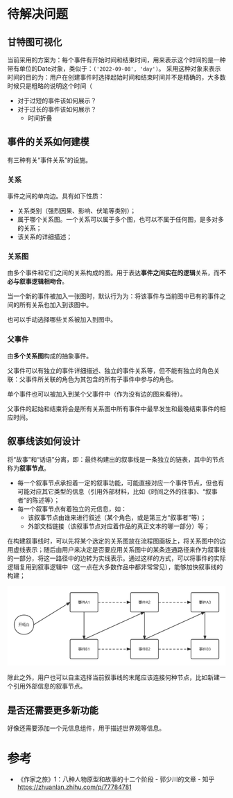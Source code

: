 # 待解决问题

## 甘特图可视化
  
当前采用的方案为：每个事件有开始时间和结束时间，用来表示这个时间的是一种带有单位的Date对象，类似于：`('2022-09-08', 'day')`。
采用这种对象来表示时间的目的为：用户在创建事件时选择起始时间和结束时间并不是精确的，大多数时候只是粗略的说明这个时间（

* 对于过短的事件该如何展示？
* 对于过长的事件该如何展示？
  * 时间折叠

## 事件的关系如何建模

有三种有关“事件关系”的设施。

### 关系

事件之间的单向边。具有如下性质：
* 关系类别（强烈因果、影响、伏笔等类别）；
* 属于哪个关系图。一个关系可以属于多个图，也可以不属于任何图，是多对多的关系；
* 该关系的详细描述；

### 关系图

由多个事件和它们之间的关系构成的图。用于表达**事件之间实在的逻辑**关系，而**不必与叙事逻辑相吻合**。
 
当一个新的事件被加入一张图时，默认行为为：将该事件与当前图中已有的事件之间的所有关系也加入到该图中。

也可以手动选择哪些关系被加入到图中。

### 父事件

由**多个关系图**构成的抽象事件。

父事件可以有独立的事件详细描述、独立的事件关系等，但不能有独立的角色关联：父事件所关联的角色为其包含的所有子事件中参与的角色。

单个事件也可以被加入到某个父事件中（作为没有边的图来看待）。

父事件的起始和结束将会是所有关系图中所有事件中最早发生和最晚结束事件的相应时间。

## 叙事线该如何设计

将“故事”和“话语”分离，即：最终构建出的叙事线是一条独立的链表，其中的节点称为**叙事节点**。
* 每一个叙事节点承担着一定的叙事功能，可能直接对应一个事件节点，但也有可能对应其它类型的信息（引用外部材料，比如《时间之外的往事》、“叙事者”的陈述等）；
* 每一个叙事节点有着独立的元信息，如：
  * 该叙事节点由谁来进行叙述（某个角色，或是第三方“叙事者”等）；
  * 外部文档链接（该叙事节点对应着作品的真正文本的哪一部分）等；
  
在构建叙事线时，可以先将某个选定的关系图放在流程图画板上，将关系图中的边用虚线表示；随后由用户来决定是否要应用关系图中的某条连通路径来作为叙事线的一部分，将这一路径中的边转为实线表示。通过这样的方式，可以将事件的实际逻辑复用到叙事逻辑中（这一点在大多数作品中都非常常见），能够加快叙事线的构建；

![1670309798362](image/README/1670309798362.png)

除此之外，用户也可以自主选择当前叙事线的末尾应该连接何种节点，比如新建一个引用外部信息的叙事节点。

## 是否还需要更多新功能

好像还需要添加一个元信息组件，用于描述世界观等信息。

# 参考

* 《作家之旅》1：八种人物原型和故事的十二个阶段 - 郭少川的文章 - 知乎 https://zhuanlan.zhihu.com/p/77784781
